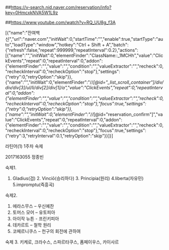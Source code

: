 


##https://v-search.nid.naver.com/reservation/info?key=0HmcxkNVA5W1L9z

##https://www.youtube.com/watch?v=RQ_UU8g_f3A





[{"name":"잔여백신","url":"naver.com","initWait":0,"startTime":"","enable":true,"startType":"auto","loadType":"window","hotkey":"Ctrl + Shift + A","batch":{"refresh":false,"repeat":999999,"repeatInterval":0.2},"actions":[{"name":"","initWait":0,"elementFinder":"ClassName::_1MCHh","value":"ClickEvents","repeat":0,"repeatInterval":0,"addon":{"elementFinder":"","value":"","condition":"","valueExtractor":"","recheck":0,"recheckInterval":0,"recheckOption":"stop"},"settings":{"retry":0,"retryOption":"skip"}},{"name":"","initWait":0,"elementFinder":"//*[@id=\"_list_scroll_container\"]/div/div/div[3]/ul/li/div[2]/div[1]/a","value":"ClickEvents","repeat":0,"repeatInterval":0,"addon":{"elementFinder":"","value":"","condition":"","valueExtractor":"","recheck":0,"recheckInterval":0,"recheckOption":"stop"},"focus":true,"settings":{"retry":0,"retryOption":"skip"}},{"name":"","initWait":0,"elementFinder":"//*[@id=\"reservation_confirm\"]","value":"ClickEvents","repeat":0,"repeatInterval":0,"addon":{"elementFinder":"","value":"","condition":"","valueExtractor":"","recheck":0,"recheckInterval":0,"recheckOption":"stop"},"focus":true,"settings":{"retry":3,"retryInterval":0.1,"retryOption":"skip"}}]}]




라틴어(1) 1주차 숙제

2017163055 정종빈

숙제1.

1. Gladius(검) 2. Vinciō(승리하다) 3. Principia(원리) 4.liberta(자유민) 5.impromptu(즉흥곡)

숙제2.

1. 에라스무스 – 우신예찬 
2. 토머스 모어 – 유토피아
3. 아이작 뉴튼 - 프린키피아 
4. 데카르트 – 철학 원리
5. 코페르니쿠스 – 천구의 회전에 관하여

숙제 3.
키케로, 크라수스, 스파르타쿠스, 폼페이우스, 카이사르

